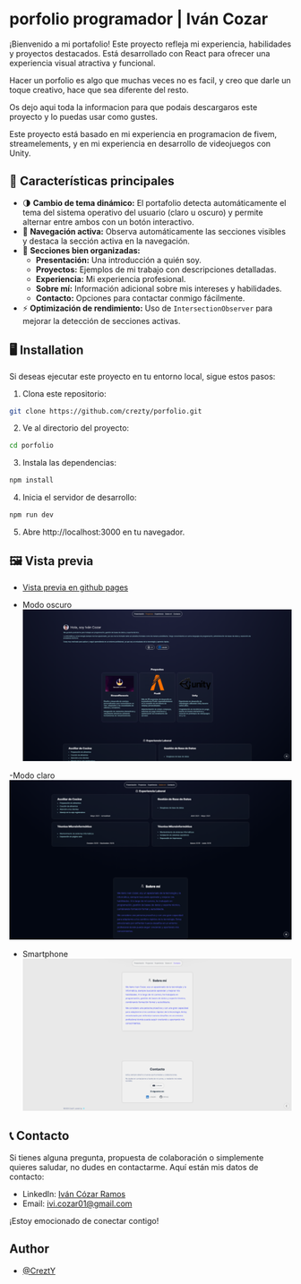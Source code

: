 
# porfolio programador | Iván Cozar

¡Bienvenido a mi portafolio! Este proyecto refleja mi experiencia, habilidades y proyectos destacados. Está desarrollado con React para ofrecer una experiencia visual atractiva y funcional.

Hacer un porfolio es algo que muchas veces no es facil, y creo que darle un toque creativo, hace que sea diferente del resto.

Os dejo aqui toda la informacion para que podais descargaros este proyecto y lo puedas usar como gustes.

Este proyecto está basado en mi experiencia en programacion de fivem, streamelements, y en mi experiencia en desarrollo de videojuegos con Unity.


## 🚀 **Características principales**

- 🌗 **Cambio de tema dinámico:** El portafolio detecta automáticamente el tema del sistema operativo del usuario (claro u oscuro) y permite alternar entre ambos con un botón interactivo.
- 🎯 **Navegación activa:** Observa automáticamente las secciones visibles y destaca la sección activa en la navegación.
- 📑 **Secciones bien organizadas:**
  - **Presentación:** Una introducción a quién soy.
  - **Proyectos:** Ejemplos de mi trabajo con descripciones detalladas.
  - **Experiencia:** Mi experiencia profesional.
  - **Sobre mí:** Información adicional sobre mis intereses y habilidades.
  - **Contacto:** Opciones para contactar conmigo fácilmente.
- ⚡ **Optimización de rendimiento:** Uso de `IntersectionObserver` para mejorar la detección de secciones activas.

## 🖥️ Installation

Si deseas ejecutar este proyecto en tu entorno local, sigue estos pasos:

1. Clona este repositorio:
```bash
git clone https://github.com/crezty/porfolio.git
```

2. Ve al directorio del proyecto:
```bash
cd porfolio
```

3. Instala las dependencias:
```bash
npm install
```

4. Inicia el servidor de desarrollo:
```bash
npm run dev
```

5. Abre http://localhost:3000 en tu navegador.
## 🖼️ Vista previa

- [Vista previa en github pages](https://crezty.github.io/porfolio/)

- Modo oscuro
![App Screenshot 1](https://raw.githubusercontent.com/CreztY/porfolio/refs/heads/main/Preview/image1.png)

-Modo claro
![App Screenshot 2](https://raw.githubusercontent.com/CreztY/porfolio/refs/heads/main/Preview/image2.png)

- Smartphone
![App Screenshot 3](https://raw.githubusercontent.com/CreztY/porfolio/refs/heads/main/Preview/image3.png)


##  📞 Contacto

Si tienes alguna pregunta, propuesta de colaboración o simplemente quieres saludar, no dudes en contactarme. Aquí están mis datos de contacto:

- LinkedIn: [Iván Cózar Ramos](https://www.linkedin.com/in/ivan-cózar-ramos-a31b47102)
- Email: [ivi.cozar01@gmail.com](mailto:ivi.cozar01@gmail.com)

¡Estoy emocionado de conectar contigo!

## Author

- [@CreztY](https://www.github.com/CreztY)
